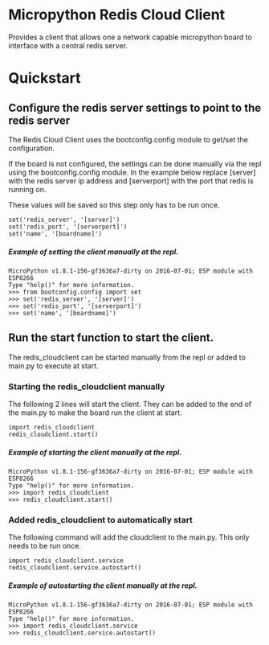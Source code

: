 # Micropython Redis Cloud Client

Provides a client that allows one a network capable micropython board to 
interface with a central redis server.

# Quickstart

## Configure the redis server settings to point to the redis server

The Redis Cloud Client uses the bootconfig.config module to get/set the 
configuration.

If the board is not configured, the settings can be done manually via
the repl using the bootconfig.config module.  In the example below replace [server]
with the redis server ip address and [serverport] with the port that
redis is running on.

These values will be saved so this step only has to be run once.

    set('redis_server', '[server]')
    set('redis_port', '[serverport]')
    set('name', '[boardname]')

##### Example of setting the client manually at the repl.

    MicroPython v1.8.1-156-gf3636a7-dirty on 2016-07-01; ESP module with ESP8266
    Type "help()" for more information.
    >>> from bootconfig.config import set
    >>> set('redis_server', '[server]')
    >>> set('redis_port', '[serverport]')
    >>> set('name', '[boardname]')

## Run the start function to start the client.

The redis_cloudclient can be started manually from the repl or added
to main.py to execute at start.

### Starting the redis_cloudclient manually

The following 2 lines will start the client.  They can be added to the
end of the main.py to make the board run the client at start.

    import redis_cloudclient
    redis_cloudclient.start()
    
##### Example of starting the client manually at the repl.

    MicroPython v1.8.1-156-gf3636a7-dirty on 2016-07-01; ESP module with ESP8266
    Type "help()" for more information.
    >>> import redis_cloudclient
    >>> redis_cloudclient.start()

### Added redis_cloudclient to automatically start

The following command will add the cloudclient to the main.py.  This
only needs to be run once.

    import redis_cloudclient.service
    redis_cloudclient.service.autostart()

##### Example of autostarting the client manually at the repl.

    MicroPython v1.8.1-156-gf3636a7-dirty on 2016-07-01; ESP module with ESP8266
    Type "help()" for more information.
    >>> import redis_cloudclient.service
    >>> redis_cloudclient.service.autostart()

